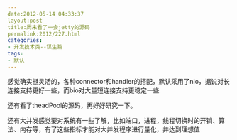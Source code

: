 ```yaml
---
date:2012-05-14 04:33:37
layout:post
title:周末看了一会jetty的源码
permalink:2012/227.html
categories:
- 开发技术类--谋生篇
tags:
- 默认
---
```



<p>
	感觉确实挺灵活的，各种connector和handler的搭配，默认采用了nio，据说对长连接支持更好一些，而bio对大量短连接支持更稳定一些
</p>
<p>
	还有看了theadPool的源码，再好好研究一下。
</p>
<p>
	还有大并发感觉要对系统有一些了解，比如端口，进程，线程切换时的开销、算法、内存等，有了这些指标才能对大并发程序进行量化，并达到理想值
</p>
